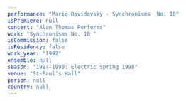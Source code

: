 ```yaml
---
performance: "Mario Davidovsky - Synchronisms  No. 10"
isPremiere: null
concert: "Alan Thomas Performs"
work: "Synchronisms No. 10 "
isCommission: false
isResidency: false
work_year: "1992"
ensemble: null
season: "1997-1998: Electric Spring 1998"
venue: "St-Paul's Hall"
person: null
country: null
---
```



